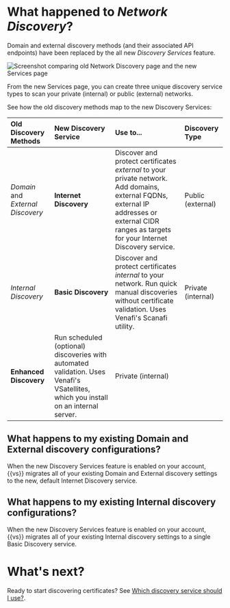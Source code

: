 # What happened to *Network Discovery*?

Domain and external discovery methods (and their associated API endpoints) have 
been replaced by the all new *Discovery Services* feature.

![Screenshot comparing old Network Discovery page and the new Services page](img/ss-Discovery-NetworkDisco-NewServices.png)

From the new Services page, you can create three unique discovery service types to scan your 
private (internal) or public (external) networks.

See how the old discovery methods map to the new Discovery Services:

Old Discovery Methods  | New Discovery Service | Use to... | Discovery Type
:------------ | :------------- | :-------------- | :--------------
*Domain* and *External Discovery* | **Internet Discovery** | Discover and protect certificates *external* to your private network. Add domains, external FQDNs, external IP addresses or external CIDR ranges as targets for your Internet Discovery service. | Public (external)
*Internal Discovery* | **Basic Discovery** | Discover and protect certificates *internal* to your network. Run quick manual discoveries without certificate validation. Uses Venafi's Scanafi utility. | Private (internal)
| **Enhanced Discovery** | Run scheduled (optional) discoveries with automated validation. Uses Venafi's VSatellites, which you install on an internal server. | Private (internal)

## What happens to my existing Domain and External discovery configurations?

When the new Discovery Services feature is enabled on your account, {{vs}} migrates all of your existing Domain and External discovery settings to the new, default Internet Discovery service.

## What happens to my existing Internal discovery configurations?

When the new Discovery Services feature is enabled on your account, {{vs}} migrates all of your existing Internal discovery settings to a single Basic Discovery service.

# What's next?

Ready to start discovering certificates? See [Which discovery service should I use?](c-Cloud-discovery-service.md).
